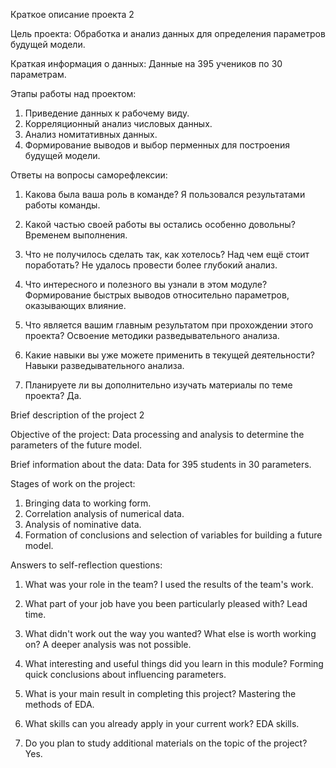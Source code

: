Краткое описание проекта 2

Цель проекта: 
Обработка и анализ данных для определения параметров будущей модели.

Краткая информация о данных:
Данные на 395 учеников по 30 параметрам.

Этапы работы над проектом:
1. Приведение данных к рабочему виду.
2. Корреляционный анализ числовых данных.
3. Анализ номитативных данных.
4. Формирование выводов и выбор перменных для построения будущей модели.

Ответы на вопросы саморефлексии:

1. Какова была ваша роль в команде?
Я пользовался результатами работы команды.

2. Какой частью своей работы вы остались особенно довольны?
Временем выполнения.

3. Что не получилось сделать так, как хотелось? Над чем ещё стоит поработать?
Не удалось провести более глубокий анализ.

4. Что интересного и полезного вы узнали в этом модуле?
Формирование быстрых выводов относительно параметров, оказывающих влияние.

5. Что является вашим главным результатом при прохождении этого проекта?
Освоение методики разведывательного анализа.

6. Какие навыки вы уже можете применить в текущей деятельности?
Навыки разведывательного анализа.

7. Планируете ли вы дополнительно изучать материалы по теме проекта?
Да.


Brief description of the project 2

Objective of the project:
Data processing and analysis to determine the parameters of the future model.

Brief information about the data:
Data for 395 students in 30 parameters.

Stages of work on the project:
1. Bringing data to working form.
2. Correlation analysis of numerical data.
3. Analysis of nominative data.
4. Formation of conclusions and selection of variables for building a future model.

Answers to self-reflection questions:

1. What was your role in the team?
I used the results of the team's work.

2. What part of your job have you been particularly pleased with?
Lead time.

3. What didn't work out the way you wanted? What else is worth working on?
A deeper analysis was not possible.

4. What interesting and useful things did you learn in this module?
Forming quick conclusions about influencing parameters.

5. What is your main result in completing this project?
Mastering the methods of EDA.

6. What skills can you already apply in your current work?
EDA skills.

7. Do you plan to study additional materials on the topic of the project?
Yes.
